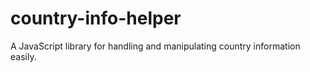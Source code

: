 # country-info-helper
A JavaScript library for handling and manipulating country information easily.
